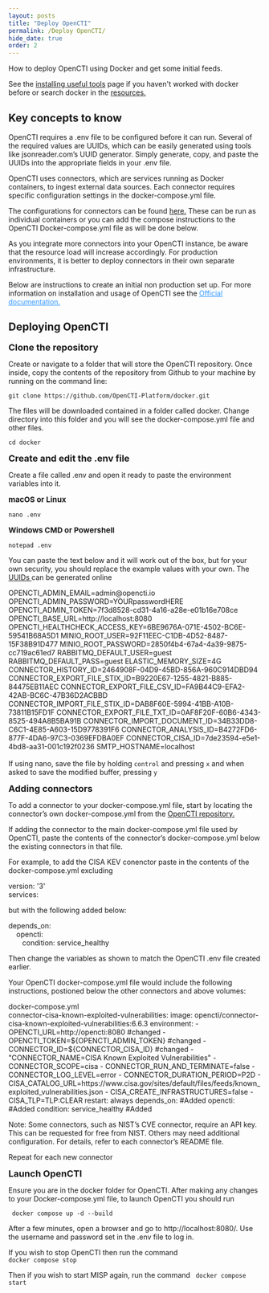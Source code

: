 ```yaml
---
layout: posts
title: "Deploy OpenCTI"
permalink: /Deploy OpenCTI/
hide_date: true
order: 2
---
```


How to deploy OpenCTI using Docker and get some initial feeds. 

See the <a href="/install tools/">installing useful tools</a> page if you haven't worked with docker before or search docker in the <a href="/resources/">resources.</a> 

## Key concepts to know

OpenCTI requires a .env file to be configured before it can run. Several of the required values are UUIDs, which can be easily generated using tools like jsonreader.com’s UUID generator. Simply generate, copy, and paste the UUIDs into the appropriate fields in your .env file.

OpenCTI uses connectors, which are services running as Docker containers, to ingest external data sources. Each connector requires specific configuration settings in the docker-compose.yml file. 

The configurations for connectors can be found <a href="https://github.com/OpenCTI-Platform/connectors/tree/master/external-import">here.</a> These can be run as individual containers or you can add the compose instructions to the OpenCTI Docker-compose.yml file as will be done below.

As you integrate more connectors into your OpenCTI instance, be aware that the resource load will increase accordingly. For production environments, it is better to deploy connectors in their own separate infrastructure.

Below are instructions to create an initial non production set up. For more information on installation and usage of OpenCTI see the <a href="https://docs.opencti.io/latest/deployment/installation/" target="_blank" style="color: #3399ff; font-weight: normal; font-size: 14px;">Official documentation.</a>

## Deploying OpenCTI

 <span style="font-size: 18px; font-weight: bold;">Clone the repository</span>

Create or navigate to a folder that will store the OpenCTI repository. Once inside, copy the contents of the repository from Github to your machine by running on the command line:

<p>
  <code style="...">git clone https://github.com/OpenCTI-Platform/docker.git</code>
</p>

The files will be downloaded contained in a folder called docker. Change directory into this folder and you will see the docker-compose.yml file and other files.

<p>
  <code style="...">cd docker</code>
</p>

 <span style="font-size: 18px; font-weight: bold;">Create and edit the .env file</span>

Create a file called .env and open it ready to paste the environment variables into it.

<span style="font-size: 15px; font-weight: bold;">macOS or Linux</span>
<p>
  <code style="...">nano .env</code>
</p>

<span style="font-size: 15px; font-weight: bold;">Windows CMD or Powershell</span>
<p>
  <code style="...">notepad .env</code>
</p>

You can paste the text below and it will work out of the box, but for your own security, you should replace the example values with your own. The <a href="https://www.jsonreader.com/uuid-generator">UUIDs </a>can be generated online



<div class="text-file-style">
OPENCTI_ADMIN_EMAIL=admin@opencti.io
OPENCTI_ADMIN_PASSWORD=YOURpasswordHERE
OPENCTI_ADMIN_TOKEN=7f3d8528-cd31-4a16-a28e-e01b16e708ce
OPENCTI_BASE_URL=http://localhost:8080
OPENCTI_HEALTHCHECK_ACCESS_KEY=6BE9676A-071E-4502-BC6E-59541B68A5D1
MINIO_ROOT_USER=92F11EEC-C1DB-4D52-8487-15F38B91D477
MINIO_ROOT_PASSWORD=2850f4b4-67a4-4a39-9875-cc719ac61ed7
RABBITMQ_DEFAULT_USER=guest
RABBITMQ_DEFAULT_PASS=guest
ELASTIC_MEMORY_SIZE=4G
CONNECTOR_HISTORY_ID=2464908F-04D9-45BD-856A-960C914DBD94
CONNECTOR_EXPORT_FILE_STIX_ID=B9220E67-1255-4821-B885-84475EB11AEC
CONNECTOR_EXPORT_FILE_CSV_ID=FA9B44C9-EFA2-42AB-BC6C-47B36D2ACBBD
CONNECTOR_IMPORT_FILE_STIX_ID=DAB8F60E-5994-41BB-A10B-73811B15FD1F
CONNECTOR_EXPORT_FILE_TXT_ID=0AF8F20F-60B6-4343-8525-494A8B5BA91B
CONNECTOR_IMPORT_DOCUMENT_ID=34B33DD8-C6C1-4E85-A603-15D9778391F6
CONNECTOR_ANALYSIS_ID=B4272FD6-877F-4DA6-97C3-0369EFDBA0EF
CONNECTOR_CISA_ID=7de23594-e5e1-4bd8-aa31-001c192f0236
SMTP_HOSTNAME=localhost
</div>
<br>
If using nano, save the file by holding <code style="...">control</code> and pressing <code style="...">x</code> and when asked to save the modified buffer, pressing <code style="...">y</code>

 <span style="font-size: 18px; font-weight: bold;">Adding connectors</span>

To add a connector to your docker-compose.yml file, start by locating the connector’s own docker-compose.yml from the <a href="https://github.com/OpenCTI-Platform/connectors/blob/master/external-import/cisa-known-exploited-vulnerabilities/docker-compose.yml">OpenCTI repository.</a> 

If adding the connector to the main docker-compose.yml file used by OpenCTI, paste the contents of the connector’s docker-compose.yml below the existing connectors in that file.

For example, to add the CISA KEV conenctor paste in the contents of the docker-compose.yml excluding

version: '3' <br>
services:

but with the following added below:

depends_on:<br>
&nbsp;&nbsp;&nbsp;&nbsp;opencti:<br>
&nbsp;&nbsp;&nbsp;&nbsp;&nbsp;&nbsp;   condition: service_healthy

Then change the variables as shown to match the OpenCTI .env file created earlier.

Your OpenCTI docker-compose.yml file would include the following instructions, postioned below the other connectors and above volumes:

<div class="vscode-window-light">
  <div class="vscode-header-light">
    <span class="dot red"></span>
    <span class="dot yellow"></span>
    <span class="dot green"></span>
    <span class="filename">docker-compose.yml</span>
  </div>
  <div class="vscode-editor-light">
  connector-cisa-known-exploited-vulnerabilities:
    image: opencti/connector-cisa-known-exploited-vulnerabilities:6.6.3
    environment:
      - OPENCTI_URL=http://opencti:8080 #changed
      - OPENCTI_TOKEN=${OPENCTI_ADMIN_TOKEN} #changed
      - CONNECTOR_ID=${CONNECTOR_CISA_ID} #changed
      - "CONNECTOR_NAME=CISA Known Exploited Vulnerabilities"
      - CONNECTOR_SCOPE=cisa
      - CONNECTOR_RUN_AND_TERMINATE=false
      - CONNECTOR_LOG_LEVEL=error
      - CONNECTOR_DURATION_PERIOD=P2D
      - CISA_CATALOG_URL=https://www.cisa.gov/sites/default/files/feeds/known_exploited_vulnerabilities.json
      - CISA_CREATE_INFRASTRUCTURES=false
      - CISA_TLP=TLP:CLEAR
    restart: always
    depends_on: #Added
      opencti: #Added
        condition: service_healthy #Added
  </div>
</div>

Note: Some connectors, such as NIST’s CVE connector, require an API key. This can be requested for free from NIST. Others may need additional configuration. For details, refer to each connector’s README file.

Repeat for each new connector

 <span style="font-size: 18px; font-weight: bold;">Launch OpenCTI</span>
 
Ensure you are in the docker folder for OpenCTI. After making any changes to your Docker-compose.yml file, to launch OpenCTI you should run

<p>
  <code style="..."> docker compose up -d --build</code>
</p>

After a few minutes, open a browser and go to http://localhost:8080/. Use the username and password set in the .env file to log in.

If you wish to stop OpenCTI then run the command
  <code style="..."> docker compose stop</code>

Then if you wish to start MISP again, run the command
  <code style="..."> docker compose start</code>

